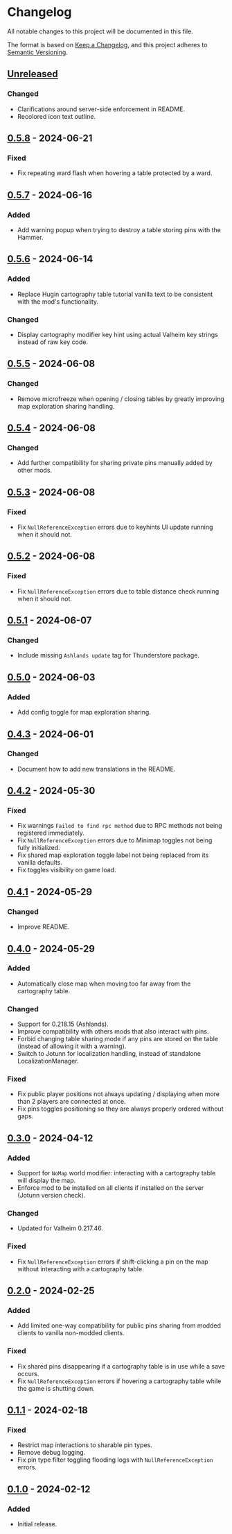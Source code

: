 # Changelog

All notable changes to this project will be documented in this file.

The format is based on [Keep a Changelog](https://keepachangelog.com/en/1.0.0/),
and this project adheres to [Semantic Versioning](https://semver.org/spec/v2.0.0.html).

## [Unreleased]

### Changed

- Clarifications around server-side enforcement in README.
- Recolored icon text outline.

## [0.5.8] - 2024-06-21

### Fixed

- Fix repeating ward flash when hovering a table protected by a ward.

## [0.5.7] - 2024-06-16

### Added

- Add warning popup when trying to destroy a table storing pins with the Hammer.

## [0.5.6] - 2024-06-14

### Added

- Replace Hugin cartography table tutorial vanilla text to be consistent with the mod's functionality.

### Changed

- Display cartography modifier key hint using actual Valheim key strings instead of raw key code.

## [0.5.5] - 2024-06-08

### Changed

- Remove microfreeze when opening / closing tables by greatly improving map exploration sharing handling.

## [0.5.4] - 2024-06-08

### Changed

- Add further compatibility for sharing private pins manually added by other mods.

## [0.5.3] - 2024-06-08

### Fixed

- Fix `NullReferenceException` errors due to keyhints UI update running when it should not.

## [0.5.2] - 2024-06-08

### Fixed

- Fix `NullReferenceException` errors due to table distance check running when it should not.

## [0.5.1] - 2024-06-07

### Changed

- Include missing `Ashlands update` tag for Thunderstore package.

## [0.5.0] - 2024-06-03

### Added

- Add config toggle for map exploration sharing.

## [0.4.3] - 2024-06-01

### Changed

- Document how to add new translations in the README.

## [0.4.2] - 2024-05-30

### Fixed

- Fix warnings `Failed to find rpc method` due to RPC methods not being registered immediately.
- Fix `NullReferenceException` errors due to Minimap toggles not being fully initialized.
- Fix shared map exploration toggle label not being replaced from its vanilla defaults.
- Fix toggles visibility on game load.

## [0.4.1] - 2024-05-29

### Changed

- Improve README.

## [0.4.0] - 2024-05-29

### Added

- Automatically close map when moving too far away from the cartography table.

### Changed

- Support for 0.218.15 (Ashlands).
- Improve compatibility with others mods that also interact with pins.
- Forbid changing table sharing mode if any pins are stored on the table (instead of allowing it with a warning).
- Switch to Jotunn for localization handling, instead of standalone LocalizationManager.

### Fixed

- Fix public player positions not always updating / displaying when more than 2 players are connected at once.
- Fix pins toggles positioning so they are always properly ordered without gaps.

## [0.3.0] - 2024-04-12

### Added

- Support for `NoMap` world modifier: interacting with a cartography table will display the map.
- Enforce mod to be installed on all clients if installed on the server (Jotunn version check).

### Changed

- Updated for Valheim 0.217.46.

### Fixed

- Fix `NullReferenceException` errors if shift-clicking a pin on the map without interacting with a cartography table.

## [0.2.0] - 2024-02-25

### Added

- Add limited one-way compatibility for public pins sharing from modded clients to vanilla non-modded clients.

### Fixed

- Fix shared pins disappearing if a cartography table is in use while a save occurs.
- Fix `NullReferenceException` errors if hovering a cartography table while the game is shutting down.

## [0.1.1] - 2024-02-18

### Fixed

- Restrict map interactions to sharable pin types.
- Remove debug logging.
- Fix pin type filter toggling flooding logs with `NullReferenceException` errors.

## [0.1.0] - 2024-02-12

### Added

- Initial release.

[unreleased]: https://github.com/nbusseneau/BetterCartographyTable/compare/0.5.8...HEAD
[0.5.8]: https://github.com/nbusseneau/BetterCartographyTable/compare/0.5.7...0.5.8
[0.5.7]: https://github.com/nbusseneau/BetterCartographyTable/compare/0.5.6...0.5.7
[0.5.6]: https://github.com/nbusseneau/BetterCartographyTable/compare/0.5.5...0.5.6
[0.5.5]: https://github.com/nbusseneau/BetterCartographyTable/compare/0.5.4...0.5.5
[0.5.4]: https://github.com/nbusseneau/BetterCartographyTable/compare/0.5.3...0.5.4
[0.5.3]: https://github.com/nbusseneau/BetterCartographyTable/compare/0.5.2...0.5.3
[0.5.2]: https://github.com/nbusseneau/BetterCartographyTable/compare/0.5.1...0.5.2
[0.5.1]: https://github.com/nbusseneau/BetterCartographyTable/compare/0.5.0...0.5.1
[0.5.0]: https://github.com/nbusseneau/BetterCartographyTable/compare/0.4.3...0.5.0
[0.4.3]: https://github.com/nbusseneau/BetterCartographyTable/compare/0.4.2...0.4.3
[0.4.2]: https://github.com/nbusseneau/BetterCartographyTable/compare/0.4.1...0.4.2
[0.4.1]: https://github.com/nbusseneau/BetterCartographyTable/compare/0.4.0...0.4.1
[0.4.0]: https://github.com/nbusseneau/BetterCartographyTable/compare/0.3.0...0.4.0
[0.3.0]: https://github.com/nbusseneau/BetterCartographyTable/compare/0.2.0...0.3.0
[0.2.0]: https://github.com/nbusseneau/BetterCartographyTable/compare/0.1.1...0.2.0
[0.1.1]: https://github.com/nbusseneau/BetterCartographyTable/compare/0.1.0...0.1.1
[0.1.0]: https://github.com/nbusseneau/BetterCartographyTable/compare/d81736f2634eb52248432e1a66f59ac0acb491b4...0.1.0
